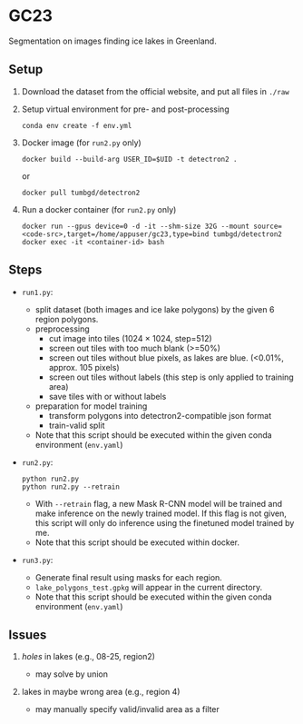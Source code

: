 # GC23

Segmentation on images finding ice lakes in Greenland.

## Setup

1. Download the dataset from the official website, and put all files in `./raw`

2. Setup virtual environment for pre- and post-processing

    ```
    conda env create -f env.yml
    ```

3. Docker image (for `run2.py` only)

    ```
    docker build --build-arg USER_ID=$UID -t detectron2 .
    ```

    or

    ```
    docker pull tumbgd/detectron2
    ```

 4. Run a docker container (for `run2.py` only)

    ```
    docker run --gpus device=0 -d -it --shm-size 32G --mount source=<code-src>,target=/home/appuser/gc23,type=bind tumbgd/detectron2
    docker exec -it <container-id> bash
    ```

## Steps

- `run1.py`:
    - split dataset (both images and ice lake polygons) by the given 6 region polygons.
    - preprocessing
        - cut image into tiles (1024 $\times$ 1024, step=512)
        - screen out tiles with too much blank (>=50%)
        - screen out tiles without blue pixels, as lakes are blue. (<0.01%, approx. 105 pixels)
        - screen out tiles without labels (this step is only applied to training area)
        - save tiles with or without labels
    - preparation for model training
        - transform polygons into detectron2-compatible json format
        - train-valid split
    - Note that this script should be executed within the given conda environment (`env.yaml`)

- `run2.py`:
    ```
    python run2.py
    python run2.py --retrain
    ```
    - With `--retrain` flag, a new Mask R-CNN model will be trained and make inference on the newly trained model. If this flag is not given, this script will only do inference using the finetuned model trained by me.
    - Note that this script should be executed within docker.

- `run3.py`:
    - Generate final result using masks for each region.
    - `lake_polygons_test.gpkg` will appear in the current directory.
    - Note that this script should be executed within the given conda environment (`env.yaml`)


## Issues

1. *holes* in lakes (e.g., 08-25, region2)

    - may solve by union

2. lakes in maybe wrong area (e.g., region 4)

    - may manually specify valid/invalid area as a filter